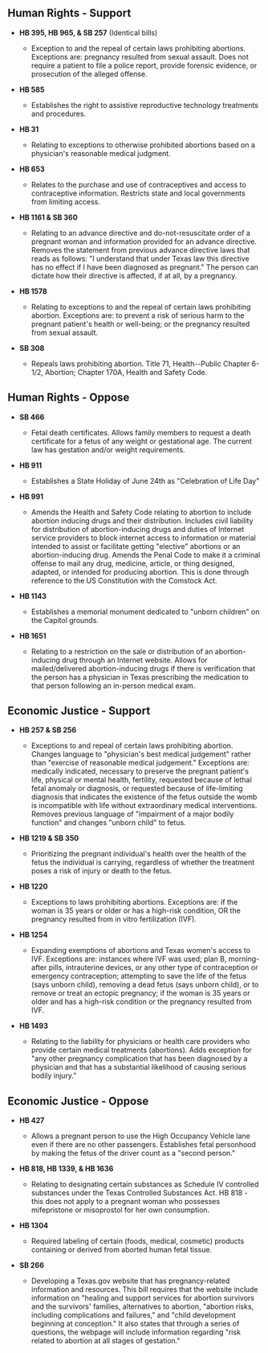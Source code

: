 ## Human Rights - Support

* **HB 395, HB 965, & SB 257** (Identical bills)
  * Exception to and the repeal of certain laws prohibiting abortions. Exceptions are: pregnancy resulted from sexual assault. Does not require a patient to file a police report, provide forensic evidence, or prosecution of the alleged offense.

* **HB 585**
  * Establishes the right to assistive reproductive technology treatments and procedures.

* **HB 31**
  * Relating to exceptions to otherwise prohibited abortions based on a physician's reasonable medical judgment.

* **HB 653**
  * Relates to the purchase and use of contraceptives and access to contraceptive information. Restricts state and local governments from limiting access.

* **HB 1161 & SB 360**
  * Relating to an advance directive and do-not-resuscitate order of a pregnant woman and information provided for an advance directive. Removes the statement from previous advance directive laws that reads as follows: "I understand that under Texas law this directive has no effect if I have been diagnosed as pregnant." The person can dictate how their directive is affected, if at all, by a pregnancy.

* **HB 1578**
  * Relating to exceptions to and the repeal of certain laws prohibiting abortion. Exceptions are: to prevent a risk of serious harm to the pregnant patient's health or well-being; or the pregnancy resulted from sexual assault.

* **SB 308**
  * Repeals laws prohibiting abortion. Title 71, Health--Public Chapter 6-1/2, Abortion; Chapter 170A, Health and Safety Code.

## Human Rights - Oppose

* **SB 466**
  * Fetal death certificates. Allows family members to request a death certificate for a fetus of any weight or gestational age. The current law has gestation and/or weight requirements.

* **HB 911**
  * Establishes a State Holiday of June 24th as "Celebration of Life Day"

* **HB 991**
  * Amends the Health and Safety Code relating to abortion to include abortion inducing drugs and their distribution. Includes civil liability for distribution of abortion-inducing drugs and duties of Internet service providers to block internet access to information or material intended to assist or facilitate getting "elective" abortions or an abortion-inducing drug. Amends the Penal Code to make it a criminal offense to mail any drug, medicine, article, or thing designed, adapted, or intended for producing abortion. This is done through reference to the US Constitution with the Comstock Act.

* **HB 1143**
  * Establishes a memorial monument dedicated to "unborn children" on the Capitol grounds.

* **HB 1651**
  * Relating to a restriction on the sale or distribution of an abortion-inducing drug through an Internet website. Allows for mailed/delivered abortion-inducing drugs if there is verification that the person has a physician in Texas prescribing the medication to that person following an in-person medical exam.

## Economic Justice - Support

* **HB 257 & SB 256**
  * Exceptions to and repeal of certain laws prohibiting abortion. Changes language to "physician's best medical judgement" rather than "exercise of reasonable medical judgement." Exceptions are: medically indicated, necessary to preserve the pregnant patient's life, physical or mental health, fertility, requested because of lethal fetal anomaly or diagnosis, or requested because of life-limiting diagnosis that indicates the existence of the fetus outside the womb is incompatible with life without extraordinary medical interventions. Removes previous language of "impairment of a major bodily function" and changes "unborn child" to fetus.

* **HB 1219 & SB 350**
  * Prioritizing the pregnant individual's health over the health of the fetus the individual is carrying, regardless of whether the treatment poses a risk of injury or death to the fetus.

* **HB 1220**
  * Exceptions to laws prohibiting abortions. Exceptions are: if the woman is 35 years or older or has a high-risk condition, OR the pregnancy resulted from in vitro fertilization (IVF).

* **HB 1254**
  * Expanding exemptions of abortions and Texas women's access to IVF. Exceptions are: instances where IVF was used; plan B, morning-after pills, intrauterine devices, or any other type of contraception or emergency contraception; attempting to save the life of the fetus (says unborn child), removing a dead fetus (says unborn child), or to remove or treat an ectopic pregnancy; if the woman is 35 years or older and has a high-risk condition or the pregnancy resulted from IVF.

* **HB 1493**
  * Relating to the liability for physicians or health care providers who provide certain medical treatments (abortions). Adds exception for "any other pregnancy complication that has been diagnosed by a physician and that has a substantial likelihood of causing serious bodily injury."

## Economic Justice - Oppose

* **HB 427**
  * Allows a pregnant person to use the High Occupancy Vehicle lane even if there are no other passengers. Establishes fetal personhood by making the fetus of the driver count as a "second person."

* **HB 818, HB 1339, & HB 1636**
  * Relating to designating certain substances as Schedule IV controlled substances under the Texas Controlled Substances Act. HB 818 - this does not apply to a pregnant woman who possesses mifepristone or misoprostol for her own consumption.

* **HB 1304**
  * Required labeling of certain (foods, medical, cosmetic) products containing or derived from aborted human fetal tissue.

* **SB 266**
  * Developing a Texas.gov website that has pregnancy-related information and resources. This bill requires that the website include information on "healing and support services for abortion survivors and the survivors' families, alternatives to abortion, "abortion risks, including complications and failures," and "child development beginning at conception." It also states that through a series of questions, the webpage will include information regarding "risk related to abortion at all stages of gestation."
